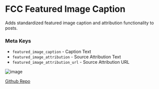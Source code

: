 # FCC Featured Image Caption
Adds standardized featured image caption and attribution functionality to posts.

### Meta Keys
- `featured_image_caption` - Caption Text
- `featured_image_attribution` - Source Attribution Text
- `featured_image_attribution_url` - Source Attribution URL

![image](https://cloud.githubusercontent.com/assets/12876929/15365897/9e6bdfd4-1ce7-11e6-9491-20b4b5dc9d24.png)

[Github Repo](https://github.com/openfcci/fcc-featured-image-caption/)
